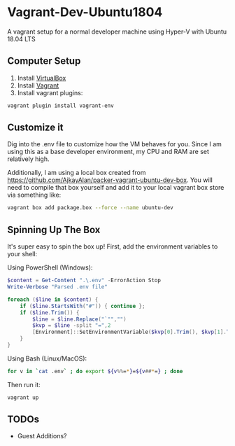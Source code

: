 # Vagrant-Dev-Ubuntu1804

A vagrant setup for a normal developer machine using Hyper-V with Ubuntu 18.04 LTS

## Computer Setup

1. Install [VirtualBox](https://www.virtualbox.org/wiki/Downloads)
1. Install [Vagrant](https://www.vagrantup.com/downloads.html)
1. Install vagrant plugins:
```sh
vagrant plugin install vagrant-env
```

## Customize it

Dig into the .env file to customize how the VM behaves for you. Since I am using this as a base developer environment, my CPU and RAM are set relatively high.

Additionally, I am using a local box created from https://github.com/AjkayAlan/packer-vagrant-ubuntu-dev-box. You will need to compile that box yourself and add it to your local vagrant box store via something like:

```sh
vagrant box add package.box --force --name ubuntu-dev
```

## Spinning Up The Box

It's super easy to spin the box up! First, add the environment variables to your shell:

Using PowerShell (Windows):
```PowerShell
$content = Get-Content ".\.env" -ErrorAction Stop
Write-Verbose "Parsed .env file"

foreach ($line in $content) {
    if ($line.StartsWith("#")) { continue };
    if ($line.Trim()) {
        $line = $line.Replace("`"","")
        $kvp = $line -split "=",2
        [Environment]::SetEnvironmentVariable($kvp[0].Trim(), $kvp[1].Trim(), "Process") | Out-Null
    }
}
```

Using Bash (Linux/MacOS):
```sh
for v in `cat .env` ; do export ${v%%=*}=${v##*=} ; done
```

Then run it:
```sh
vagrant up
```

## TODOs
* Guest Additions?
